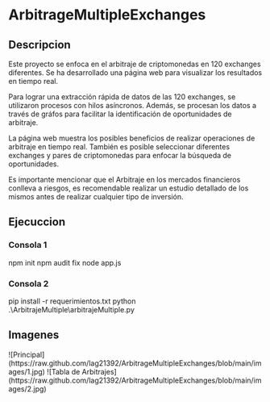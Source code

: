 <h1>ArbitrageMultipleExchanges</h1>

<h2>Descripcion</h2>
Este proyecto se enfoca en el arbitraje de criptomonedas en 120 exchanges diferentes. Se ha desarrollado una página web para visualizar los resultados en tiempo real.

Para lograr una extracción rápida de datos de las 120 exchanges, se utilizaron procesos con hilos asíncronos. Además, se procesan los datos a través de gráfos para facilitar la identificación de oportunidades de arbitraje.

La página web muestra los posibles beneficios de realizar operaciones de arbitraje en tiempo real. También es posible seleccionar diferentes exchanges y pares de criptomonedas para enfocar la búsqueda de oportunidades.

Es importante mencionar que el Arbitraje en los mercados financieros conlleva a riesgos, es recomendable realizar un estudio detallado de los mismos antes de realizar cualquier tipo de inversión.
<h2>Ejecuccion</h2>
<h3>Consola 1</h3>
npm init
npm audit fix
node app.js
<h3>Consola 2</h3>
pip install -r requerimientos.txt
python .\ArbitrajeMultiple\arbitrajeMultiple.py 
<h2>Imagenes</h2>
![Principal](https://raw.github.com/lag21392/ArbitrageMultipleExchanges/blob/main/images/1.jpg)
![Tabla de Arbitrajes](https://raw.github.com/lag21392/ArbitrageMultipleExchanges/blob/main/images/2.jpg)

